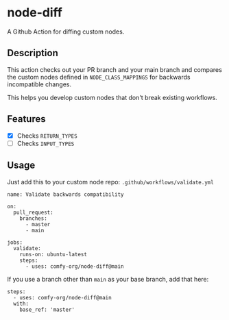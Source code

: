 # node-diff

A Github Action for diffing custom nodes.

## Description

This action checks out your PR branch and your main branch and compares the custom nodes defined in `NODE_CLASS_MAPPINGS` for backwards incompatible changes.

This helps you develop custom nodes that don't break existing workflows.

## Features

- [x] Checks `RETURN_TYPES`
- [ ] Checks `INPUT_TYPES`

## Usage

Just add this to your custom node repo: `.github/workflows/validate.yml`

```
name: Validate backwards compatibility

on:
  pull_request:
    branches:
      - master
      - main

jobs:
  validate:
    runs-on: ubuntu-latest
    steps:
      - uses: comfy-org/node-diff@main
```

If you use a branch other than `main` as your base branch, add that here:

```
steps:
  - uses: comfy-org/node-diff@main
  with:
    base_ref: 'master'
```
